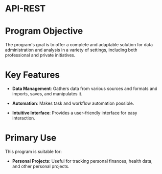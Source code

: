 # API-REST
# Program Objective

The program's goal is to offer a complete and adaptable solution for data administration and analysis in a variety of settings, including both professional and private initiatives.

# Key Features

- **Data Management**: Gathers data from various sources and formats and imports, saves, and manipulates it.

- **Automation**: Makes task and workflow automation possible.

- **Intuitive Interface**: Provides a user-friendly interface for easy interaction.


# Primary Use

This program is suitable for:
- **Personal Projects**: Useful for tracking personal finances, health data, and other personal projects.